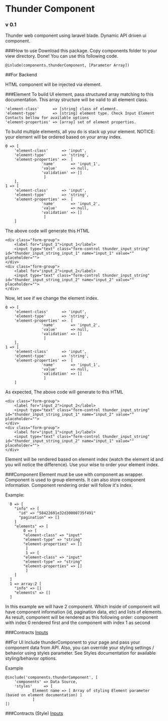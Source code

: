 # Thunder Component
### v 0.1
Thunder web component using laravel blade. Dynamic API driven ui component. 

###How to use
Download this package. Copy components folder to your view directory. Done! You can use this following code. 

	@inlude(components.thunderComponent, [Parameter Array])

##For Backend

HTML component will be injected via element. 

###Element 
To build UI element, pass structured array matching to this documentation. This array structure will be valid to all element class.

	'element-class'      => [string] class of element.
	'element-type'       => [string] element type. Check Input Element Contacts bellow for available options
	'element-properties' => [array] set of element properties.

To build multiple elements, all you do is stack up your element. NOTICE: your element will be ordered based on your array index.

 	0 => [
		'element-class'      => 'input',
		'element-type'       => 'string',
		'element-properties' =>  [
					'name'       => 'input_1',
					'value'      => null,
					'validation' => []
				     ]
		],
 	1 => [
		'element-class'      => 'input',
		'element-type'       => 'string',
		'element-properties' =>  [
					'name'       => 'input_2',
					'value'      => null,
					'validation' => []
				     ]
		]
		
The above code will generate this HTML

	<div class="form-group">
		<label for="input_1">input_1</label>
		<input type="text" class="form-control thunder_input_string" id="thunder_input_string_input_1" name="input_1" value="" placeholder="">
	</div>
	<div class="form-group">
		<label for="input_2">input_2</label>
		<input type="text" class="form-control thunder_input_string" id="thunder_input_string_input_2" name="input_2" value="" placeholder="">
	</div>		
	
Now, let see if we change the element index.

 	0 => [
		'element-class'      => 'input',
		'element-type'       => 'string',
		'element-properties' =>  [
					'name'       => 'input_2',
					'value'      => null,
					'validation' => []
				     ]
		],
 	1 => [
		'element-class'      => 'input',
		'element-type'       => 'string',
		'element-properties' =>  [
					'name'       => 'input_1',
					'value'      => null,
					'validation' => []
				     ]
		]
		
As expected, The above code will generate to this HTML

	<div class="form-group">
		<label for="input_2">input_2</label>
		<input type="text" class="form-control thunder_input_string" id="thunder_input_string_input_1" name="input_2" value="" placeholder="">
	</div>
	<div class="form-group">
		<label for="input_1">input_1</label>
		<input type="text" class="form-control thunder_input_string" id="thunder_input_string_input_2" name="input_1" value="" placeholder="">
	</div>		

Element will be rendered based on element index (watch the element id and you will notice the difference). Use your wise to order your element index.

###Component 
Element must be use with component as wrapper. Component is used to group elements. It can also store component information. Component rendering order will follow it's index.

Example:

	  0 => [
	    "info" => [
	      "id" => "58422691e32d30000735f491"
	      "pagination" => [] 
	    ]
	    "elements" => [
	      	0 => [
			"element-class" => "input"
			"element-type" => "string"
			"element-properties" => []
	     	 ]
	     	 1 => [
			"element-class" => "input"
			"element-type" => "string"
			"element-properties" => []
	     	 ]
	    ]
	  ]
	  1 => array:2 [
	    "info" => []
	    "elements" => []
	  ]

In this example we will have 2 component. Which inside of component will have component information (id, pagination data, etc) and lists of elements. As result, component will be rendered as this following order: component with index 0 rendered first and the component with index 1 as second 

###Contracts 
[Inputs](https://github.com/ThunderID/ThunderComponents/blob/master/Contracts/Backend/Inputs.mdown)

##For UI
Include thunderComponent to your page and pass your component data from API. Also, you can override your styling settings / behavior using styles parameter. See Styles documentation for available styling/behavior options.

Example

	@include('components.thunderComponent', [
	    'components' => Data Source, 
	    'styles'     => [
				Element name => [ Array of styling Element parameter (based on element documentation) ]                                 
			    ]
	])


###Contracts (Style) 
[Inputs](https://github.com/ThunderID/ThunderComponents/blob/master/Contracts/UI/inputs.mdown)
